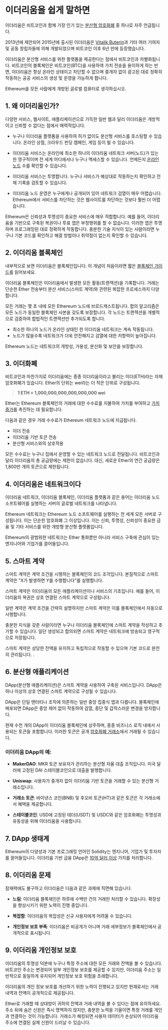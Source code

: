 # 이더리움을 쉽게 말하면

이더리움은 비트코인과 함께 가장 인기 있는 [분산형 암호화폐](../../fundamentals/ko/1-cryptocurrency-basics.md) 중 하나로 자주 언급됩니다.

2013년에 제안되어 2015년에 출시된 이더리움은 [Vitalik Buterin](https://en.wikipedia.org/wiki/Vitalik_Buterin)과 기타 여러 기여자 및 공동 창립자들에 의해 개발되었으며 비트코인 ​​이후 6년 만에 등장했습니다.

이더리움은 분산형 서비스를 위한 플랫폼을 제공한다는 점에서 비트코인과 차별화됩니다. 비트코인의 블록체인은 비트코인(BTC)을 사용하여 가치 전송을 용이하게 하는 반면, 이더리움은 항상 온라인 상태이고 차단할 수 없으며 중개자 없이 광고된 대로 정확히 작동하는 공공 서비스의 생성 및 운영을 가능하게 합니다.

Ethereum을 모든 사람에게 개방된 글로벌 컴퓨터로 생각하십시오.

## 1. 왜 이더리움인가?

다양한 서비스, 웹사이트, 애플리케이션으로 가득한 일반 웹과 달리 이더리움은 개방적이고 신뢰할 수 없다는 점에서 매력적입니다.

- 누구나 이더리움 플랫폼을 사용하여 허가 없이도 분산형 서비스를 호스팅할 수 있습니다. 온라인 상점, 크라우드 펀딩 캠페인, 게임 등이 될 수 있습니다.

- 이더리움 서비스는 온라인에 최소한 하나의 이더리움 네트워크 서버(노드)가 있는 한 영구적이며 전 세계 어디에서나 누구나 액세스할 수 있습니다. 언제든지 [온라인 노드](https://ethernodes.org) 수를 확인할 수 있습니다.

- 이더리움 서비스는 투명합니다. 누구나 서비스가 예상대로 작동하는지 확인하고 전체 기록을 검토할 수 있습니다.

- 이더리움 노드 운영은 누구에게나 공개되어 있어 네트워크 검열이 매우 어렵습니다. Ethereum에서 서비스를 차단하는 것은 웹사이트를 차단하는 것보다 훨씬 더 어렵습니다.

Ethereum은 신뢰성과 투명성이 중요한 서비스에 매우 적합합니다. 예를 들어, 이더리움을 기반으로 구축된 복권이나 투표 앱은 부정행위를 할 수 없습니다. 이러한 앱은 투명하며 프로그래밍된 대로 정확하게 작동합니다. 충분한 기술 지식이 있는 사람이라면 누구나 기본 코드를 확인하고 해결 방법이나 취약점이 없는지 확인할 수 있습니다.

## 2. 이더리움 블록체인

내부적으로 보면 이더리움은 블록체인입니다. 이 개념이 처음이라면 짧은 [블록체인 가이드](../../fundamentals/ko/1-cryptocurrency-basics.md)를 읽어보세요.

이더리움 블록체인은 이더리움에서 발생한 모든 활동(트랜잭션)을 기록합니다. 거래는 단순한 Ether 전송부터 분산 서비스(스마트 계약)와 관련된 복잡한 프로세스까지 다양합니다.

모든 거래는 몇 초 내에 모든 Ethereum 노드에 브로드캐스트됩니다. 합의 알고리즘은 모든 노드가 동일한 블록체인 사본을 갖도록 보장합니다. 각 노드는 트랜잭션을 개별적으로 검증하여 합법적인 트랜잭션만 추가되도록 합니다.

- 최소한 하나의 노드가 온라인 상태인 한 이더리움 네트워크는 계속 작동됩니다.
- 노드가 많을수록 네트워크가 더욱 안전해지고 검열에 대한 저항력이 높아집니다.

Ethereum 노드는 네트워크의 개방성, 가용성, 분산화 및 보안을 보장합니다.

## 3. 이더화폐

비트코인과 마찬가지로 이더리움에는 종종 이더리움이라고 불리는 이더(ETH)라는 자체 암호화폐가 있습니다. Ether의 단위는 wei라는 더 작은 단위로 구성됩니다.

> **1 ETH = 1,000,000,000,000,000,000 wei**

Ether는 Ethereum 블록체인의 거래에 대한 수수료를 지불하여 가치를 부여하고 [가치 증가](https://coinmarketcap.com/currency/ethereum/)를 촉진하는 데 필요합니다.

다음과 같은 경우 거래 수수료가 Ethereum 네트워크 노드에 지급됩니다.
- 이더 전송
- 이더리움 기반 토큰 전송
- 분산형 서비스와의 상호작용

모든 수수료는 누구나 집에서 운영할 수 있는 네트워크 노드로 전달됩니다. 비트코인과 달리 이더리움의 총 공급량에는 제한이 없습니다. 대신, 새로운 Ether의 연간 공급량은 1,800만 개의 토큰으로 제한됩니다.

## 4. 이더리움은 네트워크이다

이더리움 네트워크, 이더리움 블록체인, 이더리움 플랫폼과 같은 용어는 이더리움 노드 소프트웨어를 실행하는 서버의 글로벌 네트워크를 나타냅니다.

Ethereum 네트워크는 Ethereum 노드 소프트웨어를 실행하는 전 세계 모든 서버로 구성됩니다. 이는 단순한 암호화폐 그 이상입니다. 이는 신뢰, 투명성, 신뢰성이 중요한 금융 및 기타 서비스를 위한 개방형 분산형 플랫폼입니다.

Ethereum의 광범위한 네트워크는 Ether 통화뿐만 아니라 서비스 구축에 관심이 있는 엔지니어와 기업가를 끌어들입니다.

## 5. 스마트 계약

스마트 계약은 계약 조건을 시행하는 블록체인의 코드 조각입니다. 본질적으로 스마트 계약은 "X가 발생하면 Y를 수행합니다"를 실행합니다.

스마트 계약은 이더리움의 모든 애플리케이션이나 서비스의 기초입니다. 예를 들어, 이더리움의 복권은 상호 연결된 스마트 계약으로 구성됩니다.

일반 계약은 계약 조건을 간략히 설명하지만 스마트 계약은 이를 블록체인에서 자동으로 시행합니다.

충분한 지식을 갖춘 사람이라면 누구나 이더리움 블록체인에 스마트 계약을 작성하고 추가할 수 있습니다. 일단 생성되고 합의되면 스마트 계약은 네트워크에 방송되고 영구적으로 저장됩니다.

스마트 계약은 상당한 잔액을 유지하고 독립적으로 작동할 수 있으며 기본 코드로 완전히 관리됩니다. 	.

## 6. 분산형 애플리케이션

DApp(분산형 애플리케이션)은 스마트 계약을 사용하여 구축된 서비스입니다. DApp은 하나 이상의 상호 연결된 스마트 계약으로 구성될 수 있습니다.

DApp은 단일 엔터티나 조직에 의존하는 일반 중앙 집중식 앱과 다릅니다. 블록체인에 배포되면 DApp은 중앙 제어 없이 작동하여 검열, 중단 및 갑작스러운 변경을 방지합니다.

현재 수천 개의 DApp이 이더리움 블록체인에 상주하며, 종종 비즈니스 로직 내에서 사용되는 토큰을 포함합니다. 이러한 토큰은 공개 [암호화폐 거래소](../../fundamentals/ko/6-buying-cryptocurrency-basics.md)에서 거래될 수 있습니다.

### 이더리움 DApp의 예:

- **MakerDAO**: MKR 토큰 보유자가 관리하는 분산형 자율 대출 조직입니다. 미국 달러에 고정된 DAI 스테이블코인으로 대출을 발행합니다.

- **Uniswap**: 사용자가 중개자 없이 이더리움 기반 토큰을 거래할 수 있는 분산형 거래소입니다.

- **거래소 토큰**: 바이낸스 코인(BNB) 및 후오비 토큰(HT)과 같은 토큰은 각 거래소에서 혜택을 제공합니다.

- **스테이블코인**: USD에 고정된 테더(USDT) 및 USDC와 같은 암호화폐는 투명성과 유동성을 위해 이더리움을 사용합니다.

## 7. DApp 생태계

Ethereum의 다양성과 기본 프로그래밍 언어인 Solidity는 엔지니어, 기업가 및 투자자를 끌어들입니다. 이더리움 기반 금융 DApp은 [10억 달러 이상](https://cointelegraph.com/news/value-locked-in-crypto-defi-markets-hits-1-billion-milestone) 가치를 처리합니다.

## 8. 이더리움 문제

잠재력에도 불구하고 이더리움은 다음과 같은 과제에 직면해 있습니다.

- **느림**: 이더리움 블록체인은 하루에 수백만 건의 거래만 처리할 수 있습니다. 확장성을 향상시키기 위한 노력이 진행 중입니다.

- **복잡함**: 이더리움의 복잡성은 신규 사용자에게 어려울 수 있습니다.

- **개인정보 보호 부족**: 이더리움은 비공개가 아니며 거래 세부정보가 블록체인에서 공개적으로 표시됩니다.

## 9. 이더리움 개인정보 보호

이더리움의 투명성 덕분에 누구나 특정 주소에 대한 모든 거래와 잔액을 볼 수 있습니다. 비트코인 주소는 변경되어 일부 개인정보 보호를 제공할 수 있지만, 이더리움 주소는 일반적으로 동일하게 유지되어 개인정보 보호 위험을 초래합니다.

이더리움의 개인 정보 보호를 개선하기 위한 노력이 진행되고 있지만 현재로서는 거래 내역과 잔액이 공개적으로 제공됩니다.

Ether로 거래할 때 상대방이 귀하의 잔액과 거래 내역을 볼 수 있다는 점에 유의하세요. 주소 뒤에 숨은 신원은 즉시 명백하지 않지만, 충분한 노력을 기울이면 특정 거래를 개인과 연결하는 것이 가능합니다. 거래소가 해킹되면 사용자 데이터가 손상되어 이더리움 주소에 연결된 실제 신원이 드러날 수 있습니다.